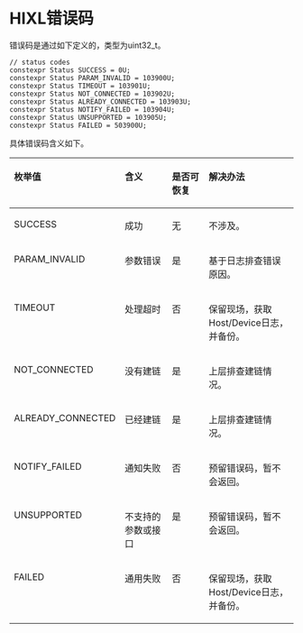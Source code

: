 # HIXL错误码<a name="ZH-CN_TOPIC_0000002413184460"></a>

错误码是通过如下定义的，类型为uint32\_t。

```
// status codes
constexpr Status SUCCESS = 0U;
constexpr Status PARAM_INVALID = 103900U;
constexpr Status TIMEOUT = 103901U;
constexpr Status NOT_CONNECTED = 103902U;
constexpr Status ALREADY_CONNECTED = 103903U;
constexpr Status NOTIFY_FAILED = 103904U;
constexpr Status UNSUPPORTED = 103905U;
constexpr Status FAILED = 503900U;
```

具体错误码含义如下。

<a name="table124618224416"></a>
<table><thead align="left"><tr id="row833920317342"><th class="cellrowborder" valign="top" width="34.26342634263426%" id="mcps1.1.5.1.1"><p id="p324682215414"><a name="p324682215414"></a><a name="p324682215414"></a>枚举值</p>
</th>
<th class="cellrowborder" valign="top" width="18.421842184218423%" id="mcps1.1.5.1.2"><p id="p132471122448"><a name="p132471122448"></a><a name="p132471122448"></a>含义</p>
</th>
<th class="cellrowborder" valign="top" width="14.151415141514152%" id="mcps1.1.5.1.3"><p id="p26947289405"><a name="p26947289405"></a><a name="p26947289405"></a>是否可恢复</p>
</th>
<th class="cellrowborder" valign="top" width="33.16331633163316%" id="mcps1.1.5.1.4"><p id="p1385143414013"><a name="p1385143414013"></a><a name="p1385143414013"></a>解决办法</p>
</th>
</tr>
</thead>
<tbody><tr id="row579015813543"><td class="cellrowborder" valign="top" width="34.26342634263426%" headers="mcps1.1.5.1.1 "><p id="p67911835418"><a name="p67911835418"></a><a name="p67911835418"></a>SUCCESS</p>
</td>
<td class="cellrowborder" valign="top" width="18.421842184218423%" headers="mcps1.1.5.1.2 "><p id="p117912815412"><a name="p117912815412"></a><a name="p117912815412"></a>成功</p>
</td>
<td class="cellrowborder" valign="top" width="14.151415141514152%" headers="mcps1.1.5.1.3 "><p id="p7694192815408"><a name="p7694192815408"></a><a name="p7694192815408"></a>无</p>
</td>
<td class="cellrowborder" valign="top" width="33.16331633163316%" headers="mcps1.1.5.1.4 "><p id="p1785153464014"><a name="p1785153464014"></a><a name="p1785153464014"></a>不涉及。</p>
</td>
</tr>
<tr id="row024710221414"><td class="cellrowborder" valign="top" width="34.26342634263426%" headers="mcps1.1.5.1.1 "><p id="p6114134464315"><a name="p6114134464315"></a><a name="p6114134464315"></a>PARAM_INVALID</p>
</td>
<td class="cellrowborder" valign="top" width="18.421842184218423%" headers="mcps1.1.5.1.2 "><p id="p201143445431"><a name="p201143445431"></a><a name="p201143445431"></a>参数错误</p>
</td>
<td class="cellrowborder" valign="top" width="14.151415141514152%" headers="mcps1.1.5.1.3 "><p id="p2011444434319"><a name="p2011444434319"></a><a name="p2011444434319"></a>是</p>
</td>
<td class="cellrowborder" valign="top" width="33.16331633163316%" headers="mcps1.1.5.1.4 "><p id="p2114154420439"><a name="p2114154420439"></a><a name="p2114154420439"></a>基于日志排查错误原因。</p>
</td>
</tr>
<tr id="row1612782310553"><td class="cellrowborder" valign="top" width="34.26342634263426%" headers="mcps1.1.5.1.1 "><p id="p1044310442234"><a name="p1044310442234"></a><a name="p1044310442234"></a>TIMEOUT</p>
</td>
<td class="cellrowborder" valign="top" width="18.421842184218423%" headers="mcps1.1.5.1.2 "><p id="p17443344192314"><a name="p17443344192314"></a><a name="p17443344192314"></a>处理超时</p>
</td>
<td class="cellrowborder" valign="top" width="14.151415141514152%" headers="mcps1.1.5.1.3 "><p id="p844384413234"><a name="p844384413234"></a><a name="p844384413234"></a>否</p>
</td>
<td class="cellrowborder" valign="top" width="33.16331633163316%" headers="mcps1.1.5.1.4 "><p id="p1443444102314"><a name="p1443444102314"></a><a name="p1443444102314"></a>保留现场，获取Host/Device日志，并备份。</p>
</td>
</tr>
<tr id="row12475964223"><td class="cellrowborder" valign="top" width="34.26342634263426%" headers="mcps1.1.5.1.1 "><p id="p4475562222"><a name="p4475562222"></a><a name="p4475562222"></a>NOT_CONNECTED</p>
</td>
<td class="cellrowborder" valign="top" width="18.421842184218423%" headers="mcps1.1.5.1.2 "><p id="p4475136102213"><a name="p4475136102213"></a><a name="p4475136102213"></a>没有建链</p>
</td>
<td class="cellrowborder" valign="top" width="14.151415141514152%" headers="mcps1.1.5.1.3 "><p id="p1919453514410"><a name="p1919453514410"></a><a name="p1919453514410"></a>是</p>
</td>
<td class="cellrowborder" valign="top" width="33.16331633163316%" headers="mcps1.1.5.1.4 "><p id="p19854344400"><a name="p19854344400"></a><a name="p19854344400"></a>上层排查建链情况。</p>
</td>
</tr>
<tr id="row18538101717229"><td class="cellrowborder" valign="top" width="34.26342634263426%" headers="mcps1.1.5.1.1 "><p id="p853831792219"><a name="p853831792219"></a><a name="p853831792219"></a>ALREADY_CONNECTED</p>
</td>
<td class="cellrowborder" valign="top" width="18.421842184218423%" headers="mcps1.1.5.1.2 "><p id="p1053811712212"><a name="p1053811712212"></a><a name="p1053811712212"></a>已经建链</p>
</td>
<td class="cellrowborder" valign="top" width="14.151415141514152%" headers="mcps1.1.5.1.3 "><p id="p1069432820403"><a name="p1069432820403"></a><a name="p1069432820403"></a>是</p>
</td>
<td class="cellrowborder" valign="top" width="33.16331633163316%" headers="mcps1.1.5.1.4 "><p id="p58523416407"><a name="p58523416407"></a><a name="p58523416407"></a>上层排查建链情况。</p>
</td>
</tr>
<tr id="row119821824301"><td class="cellrowborder" valign="top" width="34.26342634263426%" headers="mcps1.1.5.1.1 "><p id="p169731139183119"><a name="p169731139183119"></a><a name="p169731139183119"></a>NOTIFY_FAILED</p>
</td>
<td class="cellrowborder" valign="top" width="18.421842184218423%" headers="mcps1.1.5.1.2 "><p id="p11973639153119"><a name="p11973639153119"></a><a name="p11973639153119"></a>通知失败</p>
</td>
<td class="cellrowborder" valign="top" width="14.151415141514152%" headers="mcps1.1.5.1.3 "><p id="p109732039153117"><a name="p109732039153117"></a><a name="p109732039153117"></a>否</p>
</td>
<td class="cellrowborder" valign="top" width="33.16331633163316%" headers="mcps1.1.5.1.4 "><p id="p8973139183110"><a name="p8973139183110"></a><a name="p8973139183110"></a>预留错误码，暂不会返回。</p>
</td>
</tr>
<tr id="row15443154412310"><td class="cellrowborder" valign="top" width="34.26342634263426%" headers="mcps1.1.5.1.1 "><p id="p9982162163017"><a name="p9982162163017"></a><a name="p9982162163017"></a>UNSUPPORTED</p>
</td>
<td class="cellrowborder" valign="top" width="18.421842184218423%" headers="mcps1.1.5.1.2 "><p id="p1898242163010"><a name="p1898242163010"></a><a name="p1898242163010"></a>不支持的参数或接口</p>
</td>
<td class="cellrowborder" valign="top" width="14.151415141514152%" headers="mcps1.1.5.1.3 "><p id="p189827283010"><a name="p189827283010"></a><a name="p189827283010"></a>是</p>
</td>
<td class="cellrowborder" valign="top" width="33.16331633163316%" headers="mcps1.1.5.1.4 "><p id="p16269144333317"><a name="p16269144333317"></a><a name="p16269144333317"></a>预留错误码，暂不会返回。</p>
</td>
</tr>
<tr id="row1791926194512"><td class="cellrowborder" valign="top" width="34.26342634263426%" headers="mcps1.1.5.1.1 "><p id="p19683111558"><a name="p19683111558"></a><a name="p19683111558"></a>FAILED</p>
</td>
<td class="cellrowborder" valign="top" width="18.421842184218423%" headers="mcps1.1.5.1.2 "><p id="p102471228410"><a name="p102471228410"></a><a name="p102471228410"></a>通用失败</p>
</td>
<td class="cellrowborder" valign="top" width="14.151415141514152%" headers="mcps1.1.5.1.3 "><p id="p56940282403"><a name="p56940282403"></a><a name="p56940282403"></a>否</p>
</td>
<td class="cellrowborder" valign="top" width="33.16331633163316%" headers="mcps1.1.5.1.4 "><p id="p585113454013"><a name="p585113454013"></a><a name="p585113454013"></a>保留现场，获取Host/Device日志，并备份。</p>
</td>
</tr>
</tbody>
</table>


